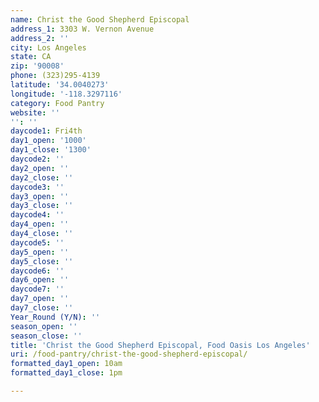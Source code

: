 ```yaml
---
name: Christ the Good Shepherd Episcopal
address_1: 3303 W. Vernon Avenue
address_2: ''
city: Los Angeles
state: CA
zip: '90008'
phone: (323)295-4139
latitude: '34.0040273'
longitude: '-118.3297116'
category: Food Pantry
website: ''
'': ''
daycode1: Fri4th
day1_open: '1000'
day1_close: '1300'
daycode2: ''
day2_open: ''
day2_close: ''
daycode3: ''
day3_open: ''
day3_close: ''
daycode4: ''
day4_open: ''
day4_close: ''
daycode5: ''
day5_open: ''
day5_close: ''
daycode6: ''
day6_open: ''
daycode7: ''
day7_open: ''
day7_close: ''
Year_Round (Y/N): ''
season_open: ''
season_close: ''
title: 'Christ the Good Shepherd Episcopal, Food Oasis Los Angeles'
uri: /food-pantry/christ-the-good-shepherd-episcopal/
formatted_day1_open: 10am
formatted_day1_close: 1pm

---
```

